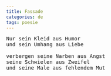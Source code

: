 ```yaml
---
title: Fassade
categories: de
tags: poesie
---
```


<pre>
Nur sein Kleid aus Humor
und sein Umhang aus Liebe

verbergen seine Narben aus Angst
seine Schwielen aus Zweifel
und seine Male aus fehlendem Mut
</pre>